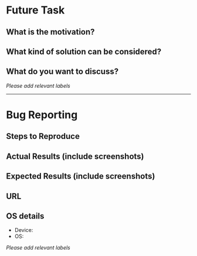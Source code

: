 # Future Task

## What is the motivation?

## What kind of solution can be considered?

## What do you want to discuss?

*Please add relevant labels*

-----

# Bug Reporting

## Steps to Reproduce

## Actual Results (include screenshots)

## Expected Results (include screenshots)

## URL

## OS details

- Device:
- OS:

*Please add relevant labels*
